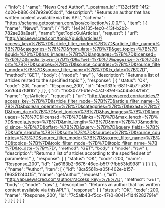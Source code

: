 {
  "info": {
    "name": "News Cred Author",
    "_postman_id": "132cf5f6-14f2-4d26-b880-247e92e05dc4",
    "description": "Returns an author that has written content available via this API.",
    "schema": "https://schema.getpostman.com/json/collection/v2.0.0/"
  },
  "item": [
    {
      "name": "News",
      "item": [
        {
          "id": "1e404135-fec0-413f-b2b2-782ae28a0aef",
          "name": "getTopicGu]Articles",
          "request": {
            "url": "http://api.newscred.com/topic/{guid]/articles/?access_key=%7B%7D&article_filter_mode=%7B%7D&article_filter_name=%7B%7D&categories=%7B%7D&from_date=%7B%7D&get_topics=%7B%7D&guid=%7B%7D&has_images=%7B%7D&languages=%7B%7D&licensed=%7B%7D&media_types=%7B%7D&offset=%7B%7D&pagesize=%7B%7D&sort=%7B%7D&sources=%7B%7D&source_countries=%7B%7D&source_filter_mode=%7B%7D&source_filter_name=%7B%7D&to_date=%7B%7D",
            "method": "GET",
            "body": {
              "mode": "raw"
            },
            "description": "Returns a list of articles related to the specified topic."
          },
          "response": [
            {
              "status": "OK",
              "code": 200,
              "name": "Response_200",
              "id": "4ed133fc-6811-4b71-a36f-3e26447f081b"
            }
          ]
        },
        {
          "id": "fe330771-b1e7-474f-82ef-b4b458187feb",
          "name": "getArticles",
          "request": {
            "url": "http://api.newscred.com/articles/?access_key=%7B%7D&article_filter_mode=%7B%7D&article_filter_name=%7B%7D&boolean_operator=%7B%7D&categories=%7B%7D&exact=%7B%7D&from_date=%7B%7D&get_topics=%7B%7D&has_images=%7B%7D&languages=%7B%7D&licensed=%7B%7D&links=%7B%7D&max_length=%7B%7D&media_types=%7B%7D&min_length=%7B%7D&mm=%7B%7D&modified_since=%7B%7D&offset=%7B%7D&query=%7B%7D&query_fields=%7B%7D&safe_search=%7B%7D&sort=%7B%7D&sources=%7B%7D&source_countries=%7B%7D&source_filter_mode=%7B%7D&source_filter_name=%7B%7D&topics=%7B%7D&topic_filter_mode=%7B%7D&topic_filter_name=%7B%7D&to_date=%7B%7D",
            "method": "GET",
            "body": {
              "mode": "raw"
            },
            "description": "Returns a list of articles according to the specified set of parameters."
          },
          "response": [
            {
              "status": "OK",
              "code": 200,
              "name": "Response_200",
              "id": "2a6163b2-6676-46ec-b5f7-7fbb53fd998f"
            }
          ]
        }
      ]
    },
    {
      "name": "Author",
      "item": [
        {
          "id": "8ca5561b-a05f-402e-b157-f863512404f5",
          "name": "getAuthor",
          "request": {
            "url": "http://api.newscred.com/author/?access_key=%7B%7D",
            "method": "GET",
            "body": {
              "mode": "raw"
            },
            "description": "Returns an author that has written content available via this API."
          },
          "response": [
            {
              "status": "OK",
              "code": 200,
              "name": "Response_200",
              "id": "7c5afb43-f5cc-47e0-8041-f1d49282791e"
            }
          ]
        }
      ]
    }
  ]
}